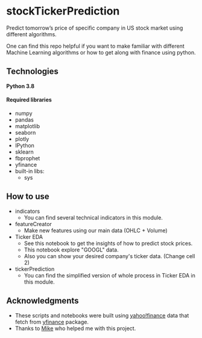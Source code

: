 # stockTickerPrediction

Predict tomorrow’s price of specific company in US stock market using different algorithms.

One can find this repo helpful if you want to make familiar with different Machine Learning algorithms or how to get along with finance using python.

## Technologies

**Python 3.8**
#### Required libraries
- numpy
- pandas
- matplotlib
- seaborn
- plotly
- IPython
- sklearn
- fbprophet
- yfinance
- built-in libs:
  - sys

## How to use

- indicators
  * You can find several technical indicators in this module.
- featureCreator
  * Make new features using our main data (OHLC + Volume)
- Ticker EDA
  * See this notebook to get the insights of how to predict stock prices.
  * This notebook explore "GOOGL" data.
  * Also you can show your desired company's ticker data. (Change cell 2)
- tickerPrediction
  * You can find the simplified version of whole process in Ticker EDA in this module.

## Acknowledgments

* These scripts and notebooks were built using [yahoo!finance](https://finance.yahoo.com/) data that fetch from [yfinance](https://github.com/ranaroussi/yfinance) package.
* Thanks to [Mike](https://github.com/mtodisco10) who helped me with this project.